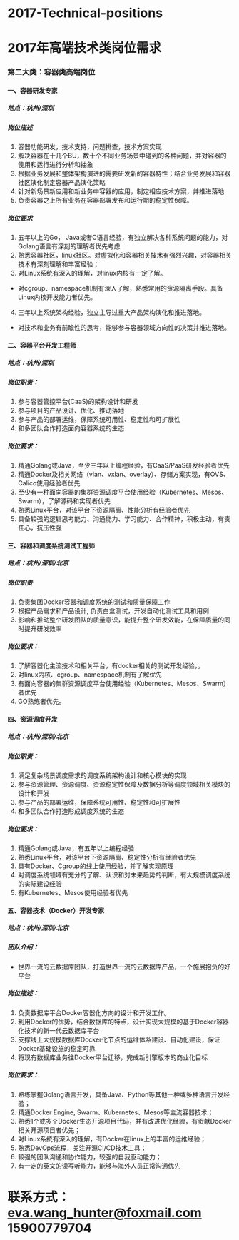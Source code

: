 # 2017-Technical-positions
# 2017年高端技术类岗位需求
###  第二大类：容器类高端岗位
####  一、容器研发专家
##### 地点：杭州/深圳
##### 岗位描述
1. 容器功能研发，技术支持，问题排查，技术方案实现
2. 解决容器在十几个BU，数十个不同业务场景中碰到的各种问题，并对容器的使用和运行进行分析和抽象 
3. 根据业务发展和整体架构演进的需要研发新的容器特性；结合业务发展和容器社区演化制定容器产品演化策略 
4. 针对新场景新应用和新业务中容器的应用，制定相应技术方案，并推进落地 
5. 负责容器之上所有业务在容器部署发布和运行期的稳定性保障。
##### 岗位要求
1. 五年以上的Go， Java或者C语言经验，有独立解决各种系统问题的能力，对Golang语言有深刻的理解者优先考虑 
2. 熟悉容器社区，linux社区。对虚拟化和容器相关技术有强烈兴趣，对容器相关技术有深刻理解和丰富经验； 
3. 对Linux系统有深入的理解，对linux内核有一定了解。
*  对cgroup、namespace机制有深入了解，熟悉常用的资源隔离手段。具备Linux内核开发能力者优先。 
4. 三年以上系统架构经验，独立主导过重大产品架构演化和推进落地。
*  对技术和业务有前瞻性的思考，能够参与容器领域方向性的决策并推进落地。
####  二、容器平台开发工程师 
##### 地点：杭州/深圳
##### 岗位职责： 
1. 参与容器管控平台(CaaS)的架构设计和研发 
2. 参与项目的产品设计、优化、推动落地 
3. 参与产品的部署运维，保障系统可用性、稳定性和可扩展性 
4. 和多团队合作打造面向容器系统的生态
##### 岗位要求：
1. 精通Golang或Java，至少三年以上编程经验，有CaaS/PaaS研发经验者优先 
2. 精通Docker及相关网络（vlan、vxlan、overlay）、存储方案实现，有OVS、Calico使用经验者优先 
3. 至少有一种面向容器的集群资源调度平台使用经验（Kubernetes、Mesos、Swarm），了解源码和实现者优先 
4. 熟悉Linux平台，对该平台下资源隔离、性能分析有经验者优先 
5. 具备较强的逻辑思考能力、沟通能力、学习能力、合作精神，积极主动，有责任心，抗压性强
####  三、容器和调度系统测试工程师
##### 地点：杭州/深圳/北京
##### 岗位职责 
1. 负责集团Docker容器和调度系统的测试和质量保障工作 
2. 根据产品需求和产品设计, 负责白盒测试，开发自动化测试工具和用例 
3. 影响和推动整个研发团队的质量意识，能提升整个研发效能，在保障质量的同时提升研发效率
##### 岗位要求：
1. 了解容器化主流技术和相关平台，有docker相关的测试开发经验，。 
2. 对linux内核、cgroup、namespace机制有了解优先 
3. 有面向容器的集群资源调度平台使用经验（Kubernetes、Mesos、Swarm）者优先 
4. GO熟练者优先。
####  四、资源调度开发
##### 地点：杭州/深圳/北京
##### 岗位职责： 
1. 满足复杂场景调度需求的调度系统架构设计和核心模块的实现 
2. 参与资源管理、资源调度、资源稳定性保障及数据分析等调度领域相关模块的设计和开发 
3. 参与产品的部署运维，保障系统可用性、稳定性和可扩展性 
4. 和多团队合作打造形成调度系统的生态
##### 岗位要求：
1. 精通Golang或Java，有五年以上编程经验 
2. 熟悉Linux平台，对该平台下资源隔离、稳定性分析有经验者优先 
3. 具有Docker、Cgroup的线上使用经验，并了解实现原理 
4. 对调度系统领域有充分的了解、认识和对未来趋势的判断，有大规模调度系统的实际建设经验 
5. 有Kubernetes、Mesos使用经验者优先 
####  五、容器技术（Docker）开发专家  
##### 地点：杭州/深圳/北京
##### 团队介绍：
*  世界一流的云数据库团队，打造世界一流的云数据库产品，一个施展抱负的好平台
##### 岗位描述：
1. 负责数据库平台Docker容器化方向的设计和开发工作。
2. 利用Docker的优势，结合数据库的特点，设计实现大规模的基于Docker容器化技术的新一代云数据库平台
3. 支撑线上大规模数据库Docker化节点的运维体系建设、自动化建设，保证Docker基础设施的稳定可靠
4. 将现有数据库业务往Docker平台迁移，完成新引擎版本的商业化目标
##### 岗位要求：
1. 熟练掌握Golang语言开发，具备Java、Python等其他一种或多种语言开发经验；
2. 精通Docker Engine, Swarm、Kubernetes、Mesos等主流容器技术；
3. 熟悉1个或多个Docker生态开源项目代码，并有改进优化经验，有贡献Docker相关开源项目者优先；
4. 对Linux系统有深入的理解，有Docker在linux上的丰富的运维经验；
5. 熟悉DevOps流程，关注开源CI/CD技术工具；
6. 较强的团队沟通和协作能力，较强的自我驱动能力；
7. 有一定的英文的读写听能力，能够与海外人员正常沟通优先
# 联系方式：eva.wang_hunter@foxmail.com  15900779704


